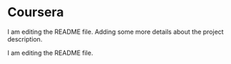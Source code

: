 # Coursera
I am editing the README file. Adding some more details about the project description.

I am editing the README file.
